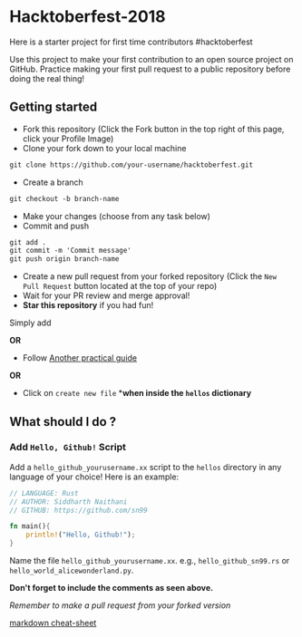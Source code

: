 # Hacktoberfest-2018
Here is a starter project for first time contributors #hacktoberfest 

Use this project to make your first contribution to an open source project on GitHub. Practice making your first pull request to a public repository before doing the real thing!

## Getting started 
* Fork this repository (Click the Fork button in the top right of this page, click your Profile Image)
* Clone your fork down to your local machine

```markdown
git clone https://github.com/your-username/hacktoberfest.git
```

* Create a branch

```markdown
git checkout -b branch-name
```

* Make your changes (choose from any task below)
* Commit and push

```markdown
git add .
git commit -m 'Commit message'
git push origin branch-name
```

* Create a new pull request from your forked repository (Click the `New Pull Request` button located at the top of your repo)
* Wait for your PR review and merge approval!
* __Star this repository__ if you had fun!

Simply add

**OR**

* Follow [Another practical guide](https://guides.github.com/activities/hello-world/)

**OR**

* Click on `create new file` ***when inside the `hellos` dictionary** 

## What should I do ?

### Add `Hello, Github!` Script

Add a `hello_github_yourusername.xx` script to the `hellos` directory in any language of your choice! Here is an example:

```rust
// LANGUAGE: Rust
// AUTHOR: Siddharth Naithani
// GITHUB: https://github.com/sn99

fn main(){
    println!("Hello, Github!");
}
```
Name the file `hello_github_yourusername.xx`. e.g., `hello_github_sn99.rs` or `hello_world_alicewonderland.py`.

**Don't forget to include the comments as seen above.**

*Remember to make a pull request from your forked version*

[markdown cheat-sheet](https://github.com/tchapi/markdown-cheatsheet/blob/master/README.md)
